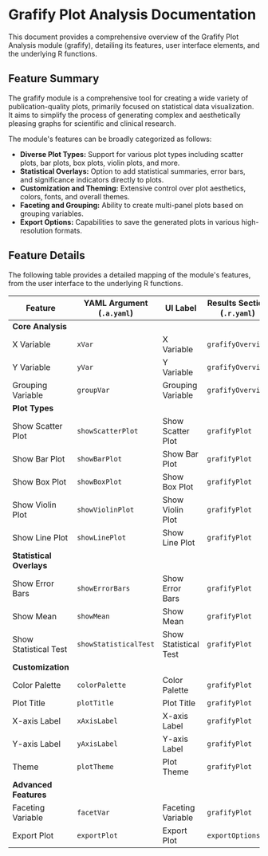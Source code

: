 # Grafify Plot Analysis Documentation

This document provides a comprehensive overview of the Grafify Plot Analysis module (grafify), detailing its features, user interface elements, and the underlying R functions.

## Feature Summary

The grafify module is a comprehensive tool for creating a wide variety of publication-quality plots, primarily focused on statistical data visualization. It aims to simplify the process of generating complex and aesthetically pleasing graphs for scientific and clinical research.

The module's features can be broadly categorized as follows:

*   **Diverse Plot Types:** Support for various plot types including scatter plots, bar plots, box plots, violin plots, and more.
*   **Statistical Overlays:** Option to add statistical summaries, error bars, and significance indicators directly to plots.
*   **Customization and Theming:** Extensive control over plot aesthetics, colors, fonts, and overall themes.
*   **Faceting and Grouping:** Ability to create multi-panel plots based on grouping variables.
*   **Export Options:** Capabilities to save the generated plots in various high-resolution formats.

## Feature Details

The following table provides a detailed mapping of the module's features, from the user interface to the underlying R functions.

| Feature                          | YAML Argument (`.a.yaml`)      | UI Label                               | Results Section (`.r.yaml`)         | R Function (`.b.R`)                  |
| -------------------------------- | ------------------------------ | -------------------------------------- | ----------------------------------- | ------------------------------------ |
| **Core Analysis**                |                                |                                        |                                     |                                      |
| X Variable                       | `xVar`                         | X Variable                             | `grafifyOverview`                   | `.calculateGrafifyData`              |
| Y Variable                       | `yVar`                         | Y Variable                             | `grafifyOverview`                   | `.calculateGrafifyData`              |
| Grouping Variable                | `groupVar`                     | Grouping Variable                      | `grafifyOverview`                   | `.calculateGrafifyData`              |
| **Plot Types**                   |                                |                                        |                                     |                                      |
| Show Scatter Plot                | `showScatterPlot`              | Show Scatter Plot                      | `grafifyPlot`                       | `.plotScatter`                       |
| Show Bar Plot                    | `showBarPlot`                  | Show Bar Plot                          | `grafifyPlot`                       | `.plotBar`                           |
| Show Box Plot                    | `showBoxPlot`                  | Show Box Plot                          | `grafifyPlot`                       | `.plotBox`                           |
| Show Violin Plot                 | `showViolinPlot`               | Show Violin Plot                       | `grafifyPlot`                       | `.plotViolin`                        |
| Show Line Plot                   | `showLinePlot`                 | Show Line Plot                         | `grafifyPlot`                       | `.plotLine`                          |
| **Statistical Overlays**         |                                |                                        |                                     |                                      |
| Show Error Bars                  | `showErrorBars`                | Show Error Bars                        | `grafifyPlot`                       | `.addErrorBars`                      |
| Show Mean                        | `showMean`                     | Show Mean                              | `grafifyPlot`                       | `.addMean`                           |
| Show Statistical Test            | `showStatisticalTest`          | Show Statistical Test                  | `grafifyPlot`                       | `.addStats`                          |
| **Customization**                |                                |                                        |                                     |                                      |
| Color Palette                    | `colorPalette`                 | Color Palette                          | `grafifyPlot`                       | `.applyColorPalette`                 |
| Plot Title                       | `plotTitle`                    | Plot Title                             | `grafifyPlot`                       | `.addPlotTitle`                      |
| X-axis Label                     | `xAxisLabel`                   | X-axis Label                           | `grafifyPlot`                       | `.setXLabel`                         |
| Y-axis Label                     | `yAxisLabel`                   | Y-axis Label                           | `grafifyPlot`                       | `.setYLabel`                         |
| Theme                            | `plotTheme`                    | Plot Theme                             | `grafifyPlot`                       | `.applyTheme`                        |
| **Advanced Features**            |                                |                                        |                                     |                                      |
| Faceting Variable                | `facetVar`                     | Faceting Variable                      | `grafifyPlot`                       | `.addFaceting`                       |
| Export Plot                      | `exportPlot`                   | Export Plot                            | `exportOptions`                     | `.exportGrafifyPlot`                 |